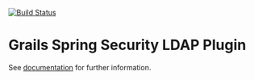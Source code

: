 [![Build Status](https://travis-ci.org/grails-plugins/grails-spring-security-ldap.svg)](https://travis-ci.org/grails-plugins/grails-spring-security-ldap)

Grails Spring Security LDAP Plugin
==================================

See [documentation](https://grails-plugins.github.io/grails-spring-security-ldap/) for further information.
